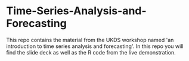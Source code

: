 # Time-Series-Analysis-and-Forecasting
This repo contains the material from the UKDS workshop named 'an introduction to time series analysis and forecasting'.  In this repo you will find the slide deck as well as the R code from the live demonstration. 

